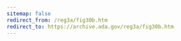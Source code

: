 ```yaml
---
sitemap: false 
redirect_from: /reg3a/fig30b.htm 
redirect_to: https://archive.ada.gov/reg3a/fig30b.htm 
---
```

